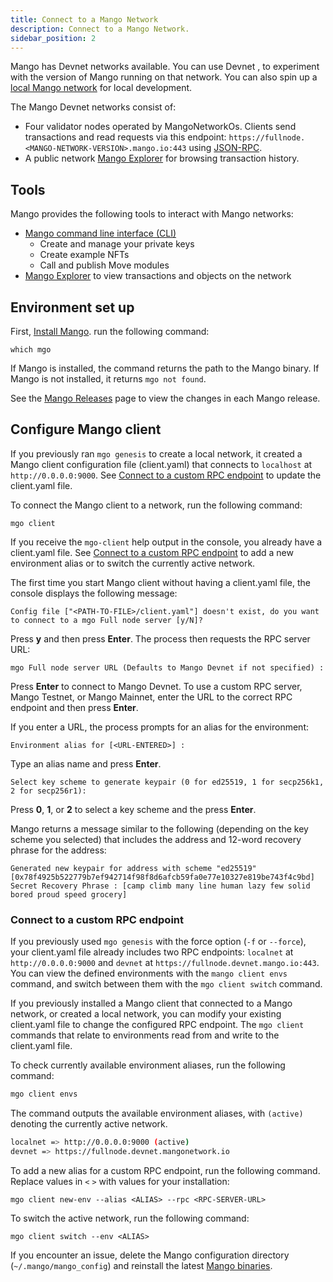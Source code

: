 ```yaml
---
title: Connect to a Mango Network
description: Connect to a Mango Network. 
sidebar_position: 2
---
```


Mango has  Devnet networks available. You can use  Devnet , to experiment with the version of Mango running on that network. You can also spin up a [local Mango network](./local-network) for local development. 

The Mango Devnet networks consist of:

 * Four validator nodes operated by MangoNetworkOs. Clients send transactions and read requests via this endpoint: `https://fullnode.<MANGO-NETWORK-VERSION>.mango.io:443` using [JSON-RPC](/docs/references/mango-api).
 * A public network [Mango Explorer](https://mgoscan.com/) for browsing transaction history.

## Tools
Mango provides the following tools to interact with Mango networks:

 * [Mango command line interface (CLI)](/docs/references/cli/client)
     * Create and manage your private keys
     * Create example NFTs
     * Call and publish Move modules
 * [Mango Explorer](https://mgoscan.com/) to view transactions and objects on the network

## Environment set up

First, [Install Mango](./install-mango#install-binaries). run the following command:

```shell
which mgo
```

If Mango is installed, the command returns the path to the Mango binary. If Mango is not installed, it returns `mgo not found`.

See the [Mango Releases](https://github.com/MangoNet-Labs/mango/releases) page to view the changes in each Mango release.

## Configure Mango client

If you previously ran `mgo genesis` to create a local network, it created a Mango client configuration file (client.yaml) that connects to `localhost` at `http://0.0.0.0:9000`. See [Connect to a custom RPC endpoint](#connect-to-a-custom-rpc-endpoint) to update the client.yaml file.

To connect the Mango client to a network, run the following command:

```shell
mgo client
```

If you receive the `mgo-client` help output in the console, you already have a client.yaml file. See [Connect to a custom RPC endpoint](#connect-to-a-custom-rpc-endpoint) to add a new environment alias or to switch the currently active network.

The first time you start Mango client without having a client.yaml file, the console displays the following message:

```
Config file ["<PATH-TO-FILE>/client.yaml"] doesn't exist, do you want to connect to a mgo Full node server [y/N]?
```

Press **y** and then press **Enter**. The process then requests the RPC server URL: 

```
mgo Full node server URL (Defaults to Mango Devnet if not specified) :
```

Press **Enter** to connect to Mango Devnet. To use a custom RPC server, Mango Testnet, or Mango Mainnet, enter the URL to the correct RPC endpoint and then press **Enter**.

If you enter a URL, the process prompts for an alias for the environment:

```
Environment alias for [<URL-ENTERED>] :
```
Type an alias name and press **Enter**.

```
Select key scheme to generate keypair (0 for ed25519, 1 for secp256k1, 2 for secp256r1):
```

Press **0**, **1**, or **2** to select a key scheme and the press **Enter**.

Mango returns a message similar to the following (depending on the key scheme you selected) that includes the address and 12-word recovery phrase for the address:

```
Generated new keypair for address with scheme "ed25519" [0x78f4925b522779b7ef942714f98f8d6afcb59fa0e77e10327e819be743f4c9bd]
Secret Recovery Phrase : [camp climb many line human lazy few solid bored proud speed grocery]
```

### Connect to a custom RPC endpoint

If you previously used `mgo genesis` with the force option (`-f` or `--force`), your client.yaml file already includes two RPC endpoints: `localnet` at `http://0.0.0.0:9000` and `devnet` at `https://fullnode.devnet.mango.io:443`. You can view the defined environments with the `mango client envs` command, and switch between them with the `mgo client switch` command.

If you previously installed a Mango client that connected to a Mango network, or created a local network, you can modify your existing client.yaml file to change the configured RPC endpoint. The `mgo client` commands that relate to environments read from and write to the client.yaml file.

To check currently available environment aliases, run the following command: 

```sh
mgo client envs
```

The command outputs the available environment aliases, with `(active)` denoting the currently active network.
```sh
localnet => http://0.0.0.0:9000 (active)
devnet => https://fullnode.devnet.mangonetwork.io
```

To add a new alias for a custom RPC endpoint, run the following command. Replace values in `<` `>` with values for your installation:

```shell
mgo client new-env --alias <ALIAS> --rpc <RPC-SERVER-URL>
```

To switch the active network, run the following command:

```shell
mgo client switch --env <ALIAS>
```

If you encounter an issue, delete the Mango configuration directory (`~/.mango/mango_config`) and reinstall the latest [Mango binaries](./install-mango#install-mango-binaries).
